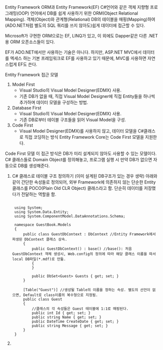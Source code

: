 Entity Framework
ORM과 Entity Framework(EF)
C#언어와 같은 객체 지향형 프로그래밍(OOP) 언어에서 DB를 쉽게 사용하기 위한 ORM(Object Relational Mapping).
객체(Object)와 관계형(Relational) DB의 테이블을 매핑(Mapping)하여 (ADO.NET처럼 별도의 SQL 쿼리를 쓰지 않아도)쉽게 데이터에 접근할 수 있다.

Microsoft가 구현한 ORM으로는 EF, LINQ가 있고, 이 외에도 Dapper같은 다른 .NET용 ORM 오픈소스들이 있다.

EF가 ADO.NET에서만 사용하는 기술은 아니다.
하지만, ASP.NET MVC에서 데이터를 엑세스 하는 기본 프레임워크로 EF를 사용하고 있기 때문에, MVC를 사용하면 자연스럽게 EF도 쓴다.

Entity Framework 접근 모델
1. Model First
   - Visual Studio의 Visual Model Designer(EDMX) 사용.
   - 기존 DB가 없을 때, 직접 Visual Model Designer에 직접 Entity들을 하나씩 추가하며 데이터 모델을 구성하는 방법.
2. Database First
   - Visual Studio의 Visual Model Designer(EDMX) 사용.
   - 기존 DB로부터 테이블 구조들을 읽어 Visual Model을 구성.
3. Code First
   - Visual Model Designer(EDMX)를 사용하지 않고, 데이터 모델을 C#클래스로 직접 코딩하는 방식
Entity Framework Core는 Code First 모델을 지원한다.

Code First 모델
이 접근 방식은 DB가 미리 설계되지 않아도 사용할 수 있는 모델이다.
C# 클래스들로 Domain Object를 정의해놓고, 프로그램 실행 시 만약 DB가 없으면 자동으로 DB를 생성해준다.

1. C# 클래스로 테이블 구조 정의하기 (이미 설계된 DB구조가 있는 경우 생략)
   아래와 같이 간단한 속성들로 정의되어, 외부 Framework에 의존하지 않는 단순한 Entity 클래스를 POCO(Plain Old CLR Object) 클래스라고 함.
   단순히 데이터를 저장했다가 전달하는 역할을 함.
   
   ```
   
    using System;
    using System.Data.Entity;
    using System.ComponentModel.DataAnnotations.Schema;
     
    namespace GuestBook.Models
    {
        public class GuestDbContext : DbContext //Entity Framework에서 파생된 DbContext 클래스 상속.
        {
            public GuestDbContext() : base() //base(): 처음 GuestDbContext 객체 생성시, Web.config의 정의에 따라 해당 클래스 이름을 따서 local DB파일(*.mdf)로 만듦.
            {
            }
     
            public DbSet<Guest> Guests { get; set; }        
        }
     
        [Table("Guest")] //생성될 Table의 이름을 정하는 속성. 별도의 선언이 없으면, Default로 class이름의 복수형으로 지정됨.
        public class Guest
        {
            //클래스의 각 속성들은 Guest 테이블에 1:1로 매핑된다.
            public int Id { get; set; }
            public string Name { get; set; }
            public DateTime CreateDate { get; set; }
            public string Message { get; set; }
        }
    }

   ```


2.

